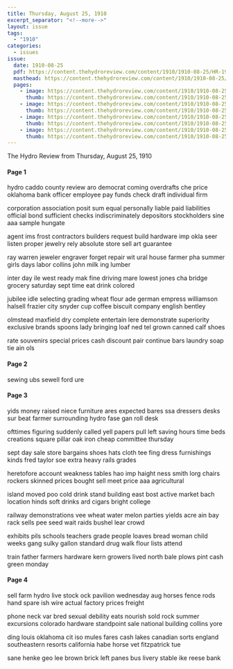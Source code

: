 ```yaml
---
title: Thursday, August 25, 1910
excerpt_separator: "<!--more-->"
layout: issue
tags:
  - "1910"
categories:
  - issues
issue:
  date: 1910-08-25
  pdf: https://content.thehydroreview.com/content/1910/1910-08-25/HR-1910-08-25.pdf
  masthead: https://content.thehydroreview.com/content/1910/1910-08-25/masthead/HR-1910-08-25.jpg
  pages:
    - image: https://content.thehydroreview.com/content/1910/1910-08-25/medium/HR-1910-08-25-01.jpg
      thumb: https://content.thehydroreview.com/content/1910/1910-08-25/thumbnails/HR-1910-08-25-01.jpg
    - image: https://content.thehydroreview.com/content/1910/1910-08-25/medium/HR-1910-08-25-02.jpg
      thumb: https://content.thehydroreview.com/content/1910/1910-08-25/thumbnails/HR-1910-08-25-02.jpg
    - image: https://content.thehydroreview.com/content/1910/1910-08-25/medium/HR-1910-08-25-03.jpg
      thumb: https://content.thehydroreview.com/content/1910/1910-08-25/thumbnails/HR-1910-08-25-03.jpg
    - image: https://content.thehydroreview.com/content/1910/1910-08-25/medium/HR-1910-08-25-04.jpg
      thumb: https://content.thehydroreview.com/content/1910/1910-08-25/thumbnails/HR-1910-08-25-04.jpg
---
```


The Hydro Review from Thursday, August 25, 1910

<!--more-->

<h4>Page 1</h4>
<p>hydro caddo county review aro democrat coming overdrafts che price oklahoma bank officer employee pay funds check draft individual firm</p>
<p>corporation association posit sum equal personally liable paid liabilities official bond sufficient checks indiscriminately depositors stockholders sine aaa sample hungate</p>
<p>agent ims frost contractors builders request build hardware imp okla seer listen proper jewelry rely absolute store sell art guarantee</p>
<p>ray warren jeweler engraver forget repair wit ural house farmer pha summer girls days labor collins john milk ing lumber</p>
<p>inter day ile west ready mak fine driving mare lowest jones cha bridge grocery saturday sept time eat drink colored</p>
<p>jubilee idle selecting grading wheat flour ade german empress williamson halsell frazier city snyder cup coffee biscuit company english bentley</p>
<p>olmstead maxfield dry complete entertain lere demonstrate superiority exclusive brands spoons lady bringing loaf ned tel grown canned calf shoes</p>
<p>rate souvenirs special prices cash discount pair continue bars laundry soap tie ain ols</p>
<h4>Page 2</h4>
<p>sewing ubs sewell ford ure</p>
<h4>Page 3</h4>
<p>yids money raised niece furniture ares expected bares ssa dressers desks sur beat farmer surrounding hydro fase gan roll desk</p>
<p>ofttimes figuring suddenly called yell papers pull left saving hours time beds creations square pillar oak iron cheap committee thursday</p>
<p>sept day sale store bargains shoes hats cloth tee fing dress furnishings kinds fred taylor soe extra heavy rails grades</p>
<p>heretofore account weakness tables hao imp haight ness smith lorg chairs rockers skinned prices bought sell meet price aaa agricultural</p>
<p>island moved poo cold drink stand building east bost active market bach location hinds soft drinks ard cigars bright college</p>
<p>railway demonstrations vee wheat water melon parties yields acre ain bay rack sells pee seed wait raids bushel lear crowd</p>
<p>exhibits pils schools teachers grade people loaves bread woman child weeks gang sulky gallon standard drug walk flour lists attend</p>
<p>train father farmers hardware kern growers lived north bale plows pint cash green monday</p>
<h4>Page 4</h4>
<p>sell farm hydro live stock ock pavilion wednesday aug horses fence rods hand spare ish wire actual factory prices freight</p>
<p>phone neck var bred sexual debility eats nourish sold rock summer excursions colorado hardware standpoint sale national building collins yore</p>
<p>ding louis oklahoma cit iso mules fares cash lakes canadian sorts england southeastern resorts california habe horse vet fitzpatrick tue</p>
<p>sane henke geo lee brown brick left panes bus livery stable ike reese bank</p>
